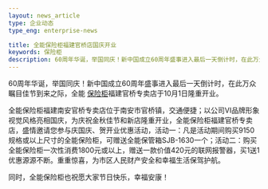 ```yaml
---
layout: news_article
type: 企业动态
type_eng: enterprise-news

title: 全能保险柜福建官桥店国庆开业
keywords: 保险柜
description: 60周年华诞，举国同庆！新中国成立60周年盛事进入最后一天倒计时，在此万众瞩目佳节到来之际，全能保险柜福建官桥专卖店于10月1日隆重开业。
---
```

60周年华诞，举国同庆！新中国成立60周年盛事进入最后一天倒计时，在此万众瞩目佳节到来之际，全能 [保险柜](http://www.qnn.com.cn/)福建官桥专卖店于10月1日隆重开业。

全能保险柜福建南安官桥专卖店位于南安市官桥镇，交通便捷；以公司VI品牌形象视觉风格亮相国庆，为庆祝金秋佳节和新店隆重开业，全能保险柜福建官桥专卖店，盛情邀请您参与庆国庆、贺开业优惠活动，活动一：凡是活动期间购买9150规格或以上尺寸的全能保险柜，可赠送全能保管箱SJB-1630一个；活动二：购买全能保险柜一次性消费1800元或以上，赠送一款价值420元的联网报警器，买1送1优惠源源不断。重重惊喜，为市区人民财产安全和幸福生活保驾护航。

同时，全能保险柜也祝愿大家节日快乐，幸福安康！
